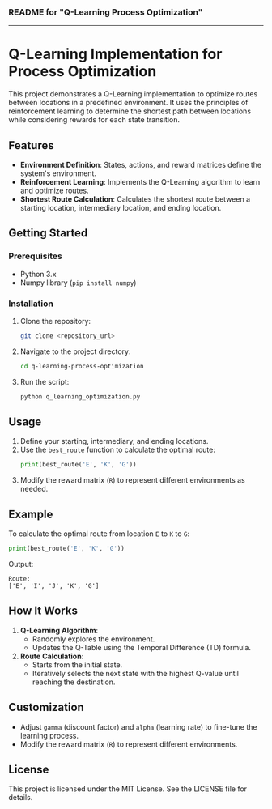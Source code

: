 ### README for "Q-Learning Process Optimization"

---

# Q-Learning Implementation for Process Optimization

This project demonstrates a Q-Learning implementation to optimize routes between locations in a predefined environment. It uses the principles of reinforcement learning to determine the shortest path between locations while considering rewards for each state transition.

## Features
- **Environment Definition**: States, actions, and reward matrices define the system's environment.
- **Reinforcement Learning**: Implements the Q-Learning algorithm to learn and optimize routes.
- **Shortest Route Calculation**: Calculates the shortest route between a starting location, intermediary location, and ending location.

## Getting Started

### Prerequisites
- Python 3.x
- Numpy library (`pip install numpy`)

### Installation
1. Clone the repository:  
   ```bash
   git clone <repository_url>
   ```
2. Navigate to the project directory:
   ```bash
   cd q-learning-process-optimization
   ```
3. Run the script:
   ```bash
   python q_learning_optimization.py
   ```

## Usage

1. Define your starting, intermediary, and ending locations.
2. Use the `best_route` function to calculate the optimal route:
   ```python
   print(best_route('E', 'K', 'G'))
   ```
3. Modify the reward matrix (`R`) to represent different environments as needed.

## Example
To calculate the optimal route from location `E` to `K` to `G`:
```python
print(best_route('E', 'K', 'G'))
```
Output:
```
Route:
['E', 'I', 'J', 'K', 'G']
```

## How It Works
1. **Q-Learning Algorithm**:  
   - Randomly explores the environment.
   - Updates the Q-Table using the Temporal Difference (TD) formula.
2. **Route Calculation**:  
   - Starts from the initial state.
   - Iteratively selects the next state with the highest Q-value until reaching the destination.

## Customization
- Adjust `gamma` (discount factor) and `alpha` (learning rate) to fine-tune the learning process.
- Modify the reward matrix (`R`) to represent different environments.

## License
This project is licensed under the MIT License. See the LICENSE file for details.

